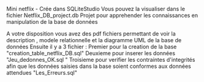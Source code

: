 Mini netflix - Crée dans SQLiteStudio
Vous pouvez la visualiser dans le fichier Netflix_DB_project.db
Projet pour apprehender les connaissances en manipulation de la base de données

A votre disposition vous avez des pdf fichiers permettant de voir la description , modele relationnelle et la diagramme UML de la base de données 
Ensuite il y a 3 fichier :
Premier pour la creation de la base "creation_table_netflix_DB.sql"
Deuxieme pour inserer les données "Jeu_dedonnes_OK.sql "
Troisieme pour verifier les contraintes d'integrités afin que les données saisies dans la base soient conformes aux données attendues
"Les_Erreurs.sql"


